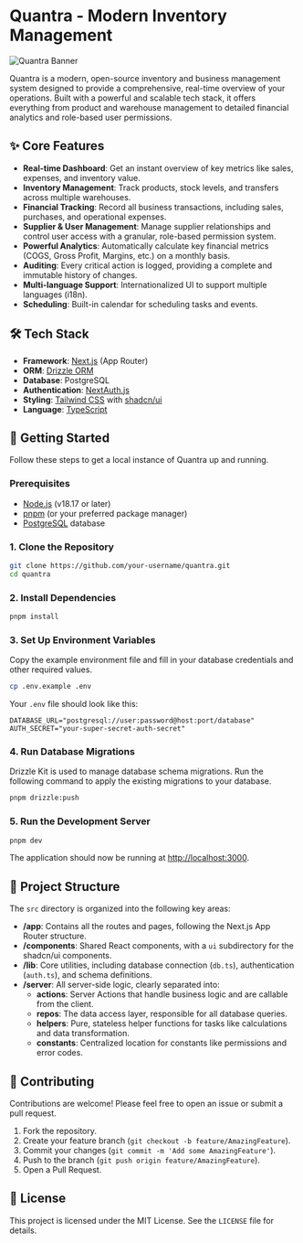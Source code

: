 # Quantra - Modern Inventory Management

![Quantra Banner](https://user-images.githubusercontent.com/12422491/226891931-90a4ea5a-1889-42c9-91d3-a75654a2a241.png)

Quantra is a modern, open-source inventory and business management system designed to provide a comprehensive, real-time overview of your operations. Built with a powerful and scalable tech stack, it offers everything from product and warehouse management to detailed financial analytics and role-based user permissions.

## ✨ Core Features

- **Real-time Dashboard**: Get an instant overview of key metrics like sales, expenses, and inventory value.
- **Inventory Management**: Track products, stock levels, and transfers across multiple warehouses.
- **Financial Tracking**: Record all business transactions, including sales, purchases, and operational expenses.
- **Supplier & User Management**: Manage supplier relationships and control user access with a granular, role-based permission system.
- **Powerful Analytics**: Automatically calculate key financial metrics (COGS, Gross Profit, Margins, etc.) on a monthly basis.
- **Auditing**: Every critical action is logged, providing a complete and immutable history of changes.
- **Multi-language Support**: Internationalized UI to support multiple languages (i18n).
- **Scheduling**: Built-in calendar for scheduling tasks and events.

## 🛠️ Tech Stack

- **Framework**: [Next.js](https://nextjs.org/) (App Router)
- **ORM**: [Drizzle ORM](https://orm.drizzle.team/)
- **Database**: PostgreSQL
- **Authentication**: [NextAuth.js](https://next-auth.js.org/)
- **Styling**: [Tailwind CSS](https://tailwindcss.com/) with [shadcn/ui](https://ui.shadcn.com/)
- **Language**: [TypeScript](https://www.typescriptlang.org/)

## 🚀 Getting Started

Follow these steps to get a local instance of Quantra up and running.

### Prerequisites

- [Node.js](https://nodejs.org/en/) (v18.17 or later)
- [pnpm](https://pnpm.io/) (or your preferred package manager)
- [PostgreSQL](https://www.postgresql.org/) database

### 1. Clone the Repository

```bash
git clone https://github.com/your-username/quantra.git
cd quantra
```

### 2. Install Dependencies

```bash
pnpm install
```

### 3. Set Up Environment Variables

Copy the example environment file and fill in your database credentials and other required values.

```bash
cp .env.example .env
```

Your `.env` file should look like this:

```
DATABASE_URL="postgresql://user:password@host:port/database"
AUTH_SECRET="your-super-secret-auth-secret"
```

### 4. Run Database Migrations

Drizzle Kit is used to manage database schema migrations. Run the following command to apply the existing migrations to your database.

```bash
pnpm drizzle:push
```

### 5. Run the Development Server

```bash
pnpm dev
```

The application should now be running at [http://localhost:3000](http://localhost:3000).

## 📂 Project Structure

The `src` directory is organized into the following key areas:

- **/app**: Contains all the routes and pages, following the Next.js App Router structure.
- **/components**: Shared React components, with a `ui` subdirectory for the shadcn/ui components.
- **/lib**: Core utilities, including database connection (`db.ts`), authentication (`auth.ts`), and schema definitions.
- **/server**: All server-side logic, clearly separated into:
  - **actions**: Server Actions that handle business logic and are callable from the client.
  - **repos**: The data access layer, responsible for all database queries.
  - **helpers**: Pure, stateless helper functions for tasks like calculations and data transformation.
  - **constants**: Centralized location for constants like permissions and error codes.

## 🤝 Contributing

Contributions are welcome! Please feel free to open an issue or submit a pull request.

1.  Fork the repository.
2.  Create your feature branch (`git checkout -b feature/AmazingFeature`).
3.  Commit your changes (`git commit -m 'Add some AmazingFeature'`).
4.  Push to the branch (`git push origin feature/AmazingFeature`).
5.  Open a Pull Request.

## 📄 License

This project is licensed under the MIT License. See the `LICENSE` file for details.
